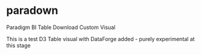 # paradown
Paradigm BI Table Download Custom Visual

This is a test D3 Table visual with DataForge added - purely experimental at this stage
